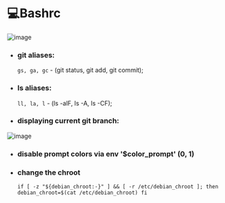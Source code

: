 # 💻Bashrc

![image](https://github.com/user-attachments/assets/777be8b9-f8f4-49a3-8411-a56c5c0d7379)
- ### git aliases:
    `gs, ga, gc` - (git status, git add, git commit);
- ### ls aliases:
    `ll, la, l` - (ls -alF, ls -A, ls -CF);
- ### displaying current git branch:

![image](https://github.com/user-attachments/assets/7020a596-74eb-4714-bb06-7c0f4ac54a22)

- ### disable prompt colors via env '$color_prompt' (0, 1)
- ### change the chroot
   `if [ -z "${debian_chroot:-}" ] && [ -r /etc/debian_chroot ]; then
    debian_chroot=$(cat /etc/debian_chroot)
    fi`

